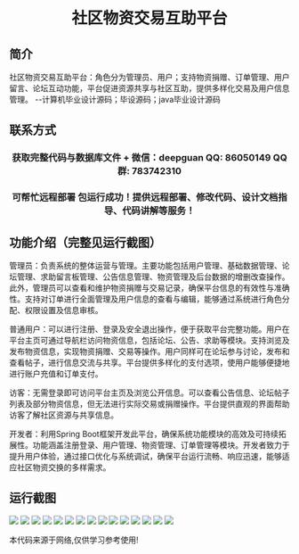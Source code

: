 <p><h1 align="center">社区物资交易互助平台</h1></p>

## 简介
社区物资交易互助平台：角色分为管理员、用户；支持物资捐赠、订单管理、用户留言、论坛互动功能，平台促进资源共享与社区互助，提供多样化交易及用户信息管理。    --计算机毕业设计源码；毕设源码；java毕业设计源码


## 联系方式
<p><h3 align="center">获取完整代码与数据库文件 + 微信：deepguan QQ: 86050149 QQ群: 783742310</h3></p>
<p><h3 align="center">可帮忙远程部署 包运行成功！提供远程部署、修改代码、设计文档指导、代码讲解等服务！</h3></p>

## 功能介绍（完整见运行截图）
管理员：负责系统的整体运营与管理。主要功能包括用户管理、基础数据管理、论坛管理、求助留言板管理、公告信息管理、物资管理及后台数据的增删改查操作。此外，管理员可以查看和维护物资捐赠与交易记录，确保平台信息的有效性与准确性。支持对订单进行全面管理及用户信息的查看与编辑，能够通过系统进行角色分配、权限设置及信息审核。

普通用户：可以进行注册、登录及安全退出操作，便于获取平台完整功能。用户在平台主页可通过导航栏访问物资信息，包括论坛、公告、求助等模块。支持浏览及发布物资信息，实现物资捐赠、交易等操作。用户同样可在论坛参与讨论，发布和查看帖子，进行信息交流与共享。平台提供多样化的支付选项，使用户能够便捷地进行账户充值和订单支付。

访客：无需登录即可访问平台主页及浏览公开信息。可以查看公告信息、论坛帖子列表及部分物资信息，但无法进行实际交易或捐赠操作。平台提供直观的界面帮助访客了解社区资源与共享信息。

开发者：利用Spring Boot框架开发此平台，确保系统功能模块的高效及可持续拓展性。功能涵盖注册登录、用户管理、物资管理、订单管理等模块。开发者致力于提升用户体验，通过接口优化与系统调试，确保平台运行流畅、响应迅速，能够适应社区物资交换的多样需求。


## 运行截图
![](https://bs-1329754181.cos.ap-shanghai.myqcloud.com/spring/CommunityResourceExchangePlatform/img/001.jpg)
![](https://bs-1329754181.cos.ap-shanghai.myqcloud.com/spring/CommunityResourceExchangePlatform/img/002.jpg)
![](https://bs-1329754181.cos.ap-shanghai.myqcloud.com/spring/CommunityResourceExchangePlatform/img/003.jpg)
![](https://bs-1329754181.cos.ap-shanghai.myqcloud.com/spring/CommunityResourceExchangePlatform/img/004.jpg)
![](https://bs-1329754181.cos.ap-shanghai.myqcloud.com/spring/CommunityResourceExchangePlatform/img/005.jpg)
![](https://bs-1329754181.cos.ap-shanghai.myqcloud.com/spring/CommunityResourceExchangePlatform/img/006.jpg)
![](https://bs-1329754181.cos.ap-shanghai.myqcloud.com/spring/CommunityResourceExchangePlatform/img/007.jpg)
![](https://bs-1329754181.cos.ap-shanghai.myqcloud.com/spring/CommunityResourceExchangePlatform/img/008.jpg)
![](https://bs-1329754181.cos.ap-shanghai.myqcloud.com/spring/CommunityResourceExchangePlatform/img/009.jpg)
![](https://bs-1329754181.cos.ap-shanghai.myqcloud.com/spring/CommunityResourceExchangePlatform/img/010.jpg)
![](https://bs-1329754181.cos.ap-shanghai.myqcloud.com/spring/CommunityResourceExchangePlatform/img/011.jpg)
![](https://bs-1329754181.cos.ap-shanghai.myqcloud.com/spring/CommunityResourceExchangePlatform/img/012.jpg)
![](https://bs-1329754181.cos.ap-shanghai.myqcloud.com/spring/CommunityResourceExchangePlatform/img/013.jpg)
![](https://bs-1329754181.cos.ap-shanghai.myqcloud.com/spring/CommunityResourceExchangePlatform/img/014.jpg)
![](https://bs-1329754181.cos.ap-shanghai.myqcloud.com/spring/CommunityResourceExchangePlatform/img/015.jpg)

<p>本代码来源于网络,仅供学习参考使用!</p>
